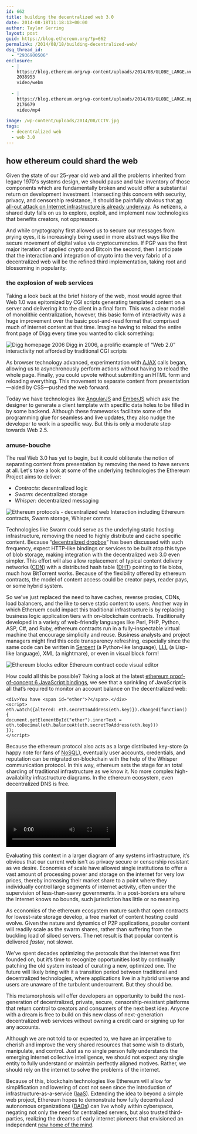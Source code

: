 ```yaml
---
id: 662
title: building the decentralized web 3.0
date: 2014-08-18T11:18:13+00:00
author: Taylor Gerring
layout: post
guid: https://blog.ethereum.org/?p=662
permalink: /2014/08/18/building-decentralized-web/
dsq_thread_id:
  - "2936900506"
enclosure:
  - |
    https://blog.ethereum.org/wp-content/uploads/2014/08/GLOBE_LARGE.webm
    2038953
    video/webm
    
  - |
    https://blog.ethereum.org/wp-content/uploads/2014/08/GLOBE_LARGE.mp4
    2176679
    video/mp4
    
image: /wp-content/uploads/2014/08/CCTV.jpg
tags:
  - decentralized web
  - web 3.0
---
```

<h2>how ethereum could shard the web</h2>
Given the state of our 25-year old web and all the problems inherited from legacy 1970's systems design, we should pause and take inventory of those components which are fundamentally broken and would offer a substantial return on development investment. Intersecting this concern with security, privacy, and censorship resistance, it should be painfully obvious that <a href="http://www.wired.co.uk/news/archive/2014-02/06/tim-berners-lee-reclaim-the-web" title="Tim Berners-Lee: we need to re-decentralise the web" target="_blank">an all-out attack on Internet infrastructure is already underway</a>. As netizens, a shared duty falls on us to explore, exploit, and implement new technologies that benefits creators, not oppressors.

And while cryptography first allowed us to secure our messages from prying eyes, it is increasingly being used in more abstract ways like the secure movement of digital value via cryptocurrencies. If PGP was the first major iteration of applied crypto and Bitcoin the second, then I anticipate that the interaction and integration of crypto into the very fabric of a decentralized web will be the refined third implementation, taking root and blossoming in popularity.

<!--more-->
<h3>the explosion of web services</h3>
Taking a look back at the brief history of the web, most would agree that Web 1.0 was epitomized by CGI scripts generating templated content on a server and delivering it to the client in a final form. This was a clear model of monolithic centralization, however, this basic form of interactivity was a huge improvement over the basic post-and-read format that comprised much of internet content at that time. Imagine having to reload the entire front page of Digg every time you wanted to click something:

<img class="size-full wp-image-683" src="https://blog.ethereum.org/wp-content/uploads/2014/08/digg-20061.png" alt="Digg homepage 2006" /> Digg in 2006, a prolific example of “Web 2.0” interactivity not afforded by traditional CGI scripts

As browser technology advanced, experimentation with <a title="AJAX (programming)" href="https://en.wikipedia.org/wiki/Ajax_(programming)">AJAX</a> calls began, allowing us to asynchronously perform actions without having to reload the whole page. Finally, you could upvote without submitting an HTML form and reloading everything. This movement to separate content from presentation—aided by CSS—pushed the web forward.

Today we have technologies like <a href="https://angularjs.org/">AngularJS</a> and <a href="http://emberjs.com/">EmberJS</a> which ask the designer to generate a client template with specific data holes to be filled in by some backend. Although these frameworks facilitate some of the programming glue for seamless and live updates, they also nudge the developer to work in a specific way. But this is only a moderate step towards Web 2.5.
<h3>amuse-bouche</h3>
The real Web 3.0 has yet to begin, but it could obliterate the notion of separating content from presentation by removing the need to have servers at all. Let's take a look at some of the underlying technologies the Ethereum Project aims to deliver:
<ul>
	<li><em>Contracts</em>: decentralized logic</li>
	<li><em>Swarm</em>: decentralized storage</li>
	<li><em>Whisper</em>: decentralized messaging</li>
</ul>
<img class="size-full wp-image-665" src="https://blog.ethereum.org/wp-content/uploads/2014/08/ethereum-protocols.png" alt="Ethereum protocols - decentralized web" /> Interaction including Ethereum contracts, Swarm storage, Whisper comms

Technologies like Swarm could serve as the underlying static hosting infrastructure, removing the need to highly distribute and cache specific content. Because &ldquo;<a href=" https://blog.ethereum.org/2014/08/16/secret-sharing-erasure-coding-guide-aspiring-dropbox-decentralizer/" title="Secret Sharing and Erasure Coding: A Guide for the Aspiring Dropbox Decentralizer" target="_blank">decentralized dropbox</a>&rdquo; has been discussed with such frequency, expect HTTP-like bindings or services to be built atop this type of blob storage, making integration with the decentralized web 3.0 even simpler. This effort will also allow replacement of typical content delivery networks (<a href="https://en.wikipedia.org/wiki/Content_delivery_network">CDN</a>) with a distributed hash table (<a href="https://en.wikipedia.org/wiki/Distributed_hash_table">DHT</a>) pointing to file blobs, much how BitTorrent works. Because of the flexibility offered by ethereum contracts, the model of content access could be creator pays, reader pays, or some hybrid system.

So we've just replaced the need to have caches, reverse proxies, CDNs, load balancers, and the like to serve static content to users. Another way in which Etheruem could impact this traditional infrastructure is by replacing business logic application tiers with on-blockchain contracts. Traditionally developed in a variety of web-friendly languages like Perl, PHP, Python, ASP, C#, and Ruby, ethereum contracts run in a fully-inspectable virtual machine that encourage simplicity and reuse. Business analysts and project managers might find this code transparency refreshing, especially since the same code can be written in <a href="https://github.com/ethereum/wiki/wiki/Serpent">Serpent</a> (a Python-like language), <a href="https://github.com/ethereum/cpp-ethereum/wiki/LLL">LLL</a> (a Lisp-like language), XML (a nightmare), or even in visual block form!

<img class="size-full wp-image-664" src="https://blog.ethereum.org/wp-content/uploads/2014/08/eth-visual-editor.png" alt="Ethereum blocks editor" /> Ethereum contract code visual editor

How could all this be possible? Taking a look at the latest <a href="https://github.com/ethereum/cpp-ethereum/wiki/PoC-6-JS-Bindings">ethereum proof-of-concept 6 JavaScript bindings</a>, we see that a sprinkling of JavaScript is all that’s required to monitor an account balance on the decentralized web:
<pre><code>&lt;div&gt;You have &lt;span id="ether"&gt;?&lt;/span&gt;.&lt;/div&gt;
&lt;script&gt;
eth.watch({altered: eth.secretToAddress(eth.key)}).changed(function() {
document.getElementById("ether").innerText = eth.toDecimal(eth.balanceAt(eth.secretToAddress(eth.key)))
});
&lt;/script&gt;</code></pre>
Because the ethereum protocol also acts as a large distributed key-store (a happy note for fans of <a href="https://en.wikipedia.org/wiki/NoSQL">NoSQL</a>), eventually user accounts, credentials, and reputation can be migrated on-blockchain with the help of the Whisper communication protocol. In this way, ethereum sets the stage for an total sharding of traditional infrastructure as we know it. No more complex high-availability infrastructure diagrams. In the ethereum ecosystem, even decentralized DNS is free.

<video controls preload autoplay loop>
  <source src="https://blog.ethereum.org/wp-content/uploads/2014/08/GLOBE_LARGE.mp4" type="video/mp4">
  <source src="https://blog.ethereum.org/wp-content/uploads/2014/08/GLOBE_LARGE.webm" type="video/webm">
  Your browser does not support the video tag.
</video>

Evaluating this context in a larger diagram of any systems infrastructure, it’s obvious that our current web isn't as privacy secure or censorship resistant as we desire. Economies of scale have allowed single institutions to offer a vast amount of processing power and storage on the internet for very low prices, thereby increasing their market share to a point where they individually control large segments of internet activity, often under the supervision of less-than-savvy governments. In a post-borders era where the Internet knows no bounds, such jurisdiction has little or no meaning.

As economics of the ethereum ecosystem mature such that open contracts for lowest-rate storage develop, a free market of content hosting could evolve. Given the nature and dynamics of P2P applications, popular content will readily scale as the swarm shares, rather than suffering from the buckling load of siloed servers. The net result is that popular content is delivered <em>faster</em>, not slower.

We’ve spent decades optimizing the protocols that the internet was first founded on, but it’s time to recognize opportunities lost by continually patching the old system instead of curating a new, optimized one. The future will likely bring with it a transition period between traditional and decentralized technologies, where applications live in a hybrid universe and users are unaware of the turbulent undercurrent. But they should be.

This metamorphosis will offer developers an opportunity to build the next-generation of decentralized, private, secure, censorship-resistant platforms that return control to creators and consumers of the next best idea. Anyone with a dream is free to build on this new class of next-generation decentralized web services without owning a credit card or signing up for any accounts.

Although we are not told to or expected to, we have an imperative to cherish and improve the very shared resources that some wish to disturb, manipulate, and control. Just as no single person fully understands the emerging internet collective intelligence, we should not expect any single entity to fully understand or maintain perfectly aligned motives. Rather, we should rely on the internet to solve the problems of the internet.

Because of this, blockchain technologies like Ethereum will allow for simplification and lowering of cost not seen since the introduction of infrastructure-as-a-service (<a href="https://en.wikipedia.org/wiki/Infrastructure_as_a_service#Infrastructure_as_a_service_.28IaaS.29">IaaS</a>). Extending the idea to beyond a simple web project, Ethereum hopes to demonstrate how fully decentralized autonomous organizations (<a href="https://blog.ethereum.org/2014/05/06/daos-dacs-das-and-more-an-incomplete-terminology-guide/">DAOs</a>) can live wholly within cyberspace, negating not only the need for centralized servers, but also trusted third-parties, realizing the dreams of early internet pioneers that envisioned an independent <a title="A Declaration of the Independence of Cyberspace" href="https://projects.eff.org/~barlow/Declaration-Final.html">new home of the mind</a>.